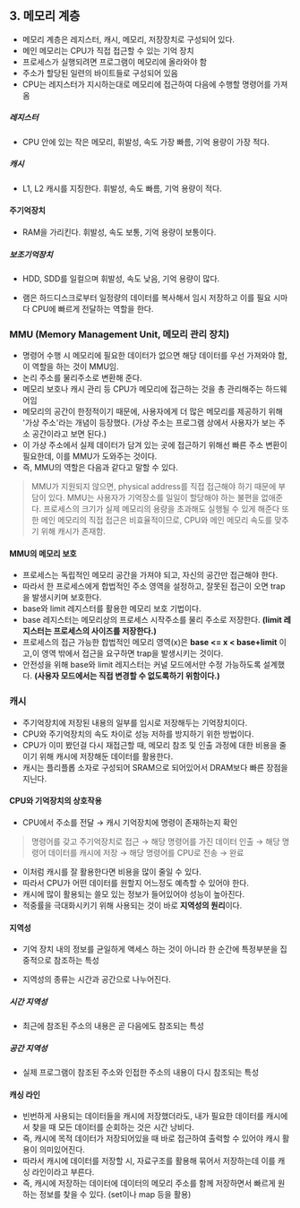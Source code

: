 ## 3. 메모리 계층
- 메모리 계층은 레지스터, 캐시, 메모리, 저장장치로 구성되어 있다.
- 메인 메모리는 CPU가 직접 접근할 수 있는 기억 장치
- 프로세스가 실행되려면 프로그램이 메모리에 올라와야 함
- 주소가 할당된 일련의 바이트들로 구성되어 있음
- CPU는 레지스터가 지시하는대로 메모리에 접근하여 다음에 수행할 명령어를 가져옴

##### 레지스터
- CPU 안에 있는 작은 메모리, 휘발성, 속도 가장 빠름, 기억 용량이 가장 적다.

##### 캐시
- L1, L2 캐시를 지징한다. 휘발성, 속도 빠름, 기억 용량이 적다.

#### 주기억장치
- RAM을 가리킨다. 휘발성, 속도 보통, 기억 용량이 보통이다.

##### 보조기억장치
- HDD, SDD를 일컬으며 휘발성, 속도 낮음, 기억 용량이 많다.

- 램은 하드디스크로부터 일정량의 데이터를 복사해서 임시 저장하고 이를 필요 시마다 CPU에 빠르게 전달하는 역할을 한다.

### MMU (Memory Management Unit, 메모리 관리 장치)
- 명령어 수행 시 메모리에 필요한 데이터가 없으면 해당 데이터를 우선 가져와야 함, 이 역할을 하는 것이 MMU임.
- 논리 주소를 물리주소로 변환해 준다.
- 메모리 보호나 캐시 관리 등 CPU가 메모리에 접근하는 것을 총 관리해주는 하드웨어임
- 메모리의 공간이 한정적이기 때문에, 사용자에게 더 많은 메모리를 제공하기 위해 '가상 주소'라는 개념이 등장했다. (가상 주소는 프로그램 상에서 사용자가 보는 주소 공간이라고 보면 된다.)
- 이 가상 주소에서 실제 데이터가 담겨 있는 곳에 접근하기 위해선 빠른 주소 변환이 필요한데, 이를 MMU가 도와주는 것이다.
- 즉, MMU의 역할은 다음과 같다고 말할 수 있다.
> MMU가 지원되지 않으면, physical address를 직접 접근해야 하기 때문에 부담이 있다.
MMU는 사용자가 기억장소를 일일이 할당해야 하는 불편을 없애준다.
프로세스의 크기가 실제 메모리의 용량을 초과해도 실행될 수 있게 해준다
또한 메인 메모리의 직접 접근은 비효율적이므로, CPU와 메인 메모리 속도를 맞추기 위해 캐시가 존재함.

#### MMU의 메모리 보호
- 프로세스는 독립적인 메모리 공간을 가져야 되고, 자신의 공간만 접근해야 한다.
- 따라서 한 프로세스에게 합법적인 주소 영역을 설정하고, 잘못된 접근이 오면 trap을 발생시키며 보호한다.
- base와 limit 레지스터를 활용한 메모리 보호 기법이다.
- base 레지스터는 메모리상의 프로세스 시작주소를 물리 주소로 저장한다. **(limit 레지스터는 프로세스의 사이즈를 저장한다.)**
- 프로세스의 접근 가능한 합법적인 메모리 영역(x)은 **base <= x < base+limit** 이고,이 영역 밖에서 접근을 요구하면 trap을 발생시키는 것이다.
- 안전성을 위해 base와 limit 레지스터는 커널 모드에서만 수정 가능하도록 설계했다. **(사용자 모드에서는 직접 변경할 수 없도록하기 위함이다.)**

### 캐시
- 주기억장치에 저장된 내용의 일부를 임시로 저장해두는 기억장치이다.
- CPU와 주기억장치의 속도 차이로 성능 저하를 방지하기 위한 방법이다.
- CPU가 이미 봤던걸 다시 재접근할 때, 메모리 참조 및 인출 과정에 대한 비용을 줄이기 위해 캐시에 저장해둔 데이터를 활용한다.
- 캐시는 플리플롭 소자로 구성되어 SRAM으로 되어있어서 DRAM보다 빠른 장점을 지닌다.

#### CPU와 기억장치의 상호작용
- CPU에서 주소를 전달 → 캐시 기억장치에 명령이 존재하는지 확인

> 명령어를 갖고 주기억장치로 접근 → 해당 명령어를 가진 데이터 인출 → 해당 명령어 데이터를 캐시에 저장 → 해당 명령어를 CPU로 전송 → 완료

- 이처럼 캐시를 잘 활용한다면 비용을 많이 줄일 수 있다.
- 따라서 CPU가 어떤 데이터를 원할지 어느정도 예측할 수 있어야 한다.
- 캐시에 많이 활용되는 쓸모 있는 정보가 들어있어야 성능이 높아진다.
- 적중률을 극대화시키기 위해 사용되는 것이 바로 **지역성의 원리**이다.

#### 지역성
- 기억 장치 내의 정보를 균일하게 액세스 하는 것이 아니라 한 순간에 특정부분을 집중적으로 참조하는 특성

- 지역성의 종류는 시간과 공간으로 나누어진다.

##### 시간 지역성
- 최근에 참조된 주소의 내용은 곧 다음에도 참조되는 특성

##### 공간 지역성 
- 실제 프로그램이 참조된 주소와 인접한 주소의 내용이 다시 참조되는 특성

#### 캐싱 라인
- 빈번하게 사용되는 데이터들을 캐시에 저장했더라도, 내가 필요한 데이터를 캐시에서 찾을 때 모든 데이터를 순회하는 것은 시간 낭비다.
- 즉, 캐시에 목적 데이터가 저장되어있을 때 바로 접근하여 출력할 수 있어야 캐시 활용이 의미있어진다.
- 따라서 캐시에 데이터를 저장할 시, 자료구조를 활용해 묶어서 저장하는데 이를 캐싱 라인이라고 부른다.
- 즉, 캐시에 저장하는 데이터에 데이터의 메모리 주소를 함께 저장하면서 빠르게 원하는 정보를 찾을 수 있다. (set이나 map 등을 활용)
